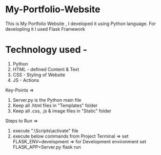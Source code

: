 # My-Portfolio-Website

This is My Portfolio Website , I developed it using Python language.
For developling it I used Flask Framework

# Technology used -
1) Python 
2) HTML - defined Content & Text
3) CSS - Styling of Website
4) JS - Actions

Key-Points =>
1) Server.py is the Python main file
2) Keep all .html files in "Templates" folder
3) Keep all .css, .js & image files in "Static" folder

Steps to Run =>
1) execute ".\Scripts\activate" file
2) execute below commands from Project Terminal =>
    set FLASK_ENV=development  => for Development environment
    set FLASK_APP=Server.py
    flask run
